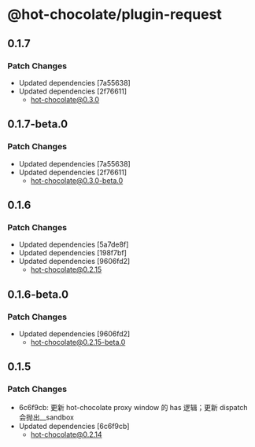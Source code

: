 # @hot-chocolate/plugin-request

## 0.1.7

### Patch Changes

- Updated dependencies [7a55638]
- Updated dependencies [2f76611]
  - hot-chocolate@0.3.0

## 0.1.7-beta.0

### Patch Changes

- Updated dependencies [7a55638]
- Updated dependencies [2f76611]
  - hot-chocolate@0.3.0-beta.0

## 0.1.6

### Patch Changes

- Updated dependencies [5a7de8f]
- Updated dependencies [198f7bf]
- Updated dependencies [9606fd2]
  - hot-chocolate@0.2.15

## 0.1.6-beta.0

### Patch Changes

- Updated dependencies [9606fd2]
  - hot-chocolate@0.2.15-beta.0

## 0.1.5

### Patch Changes

- 6c6f9cb: 更新 hot-chocolate proxy window 的 has 逻辑；更新 dispatch 会抛出\_\_sandbox
- Updated dependencies [6c6f9cb]
  - hot-chocolate@0.2.14

